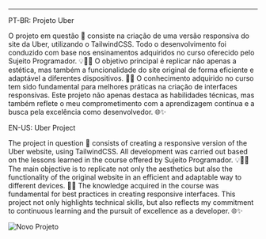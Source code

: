 ___________________________________________
PT-BR: Projeto Uber


O projeto em questão 🚀 consiste na criação de uma versão responsiva do site da Uber, utilizando o TailwindCSS. 
Todo o desenvolvimento foi conduzido com base nos ensinamentos adquiridos no curso oferecido pelo Sujeito Programador. 💡👨‍💻 
O objetivo principal é replicar não apenas a estética, mas também a funcionalidade do site original de forma eficiente e adaptável a diferentes dispositivos.  🎨🔧 
O conhecimento adquirido no curso tem sido fundamental para melhores práticas na criação de interfaces responsivas. 
Este projeto não apenas destaca as habilidades técnicas, mas também reflete o meu comprometimento com a aprendizagem contínua e a busca pela excelência como desenvolvedor. 🌐✨

EN-US: Uber Project


The project in question 🚀 consists of creating a responsive version of the Uber website, using TailwindCSS.
All development was carried out based on the lessons learned in the course offered by Sujeito Programador. 💡👨‍💻
The main objective is to replicate not only the aesthetics but also the functionality of the original website in an efficient and adaptable way to different devices. 🎨🔧
The knowledge acquired in the course was fundamental for best practices in creating responsive interfaces.
This project not only highlights technical skills, but also reflects my commitment to continuous learning and the pursuit of excellence as a developer. 🌐✨

![Novo Projeto](https://github.com/cosmustiggo/Uber-copy/assets/133362453/f185f7fd-e3fa-48d5-9794-e31ec1a58b17)
